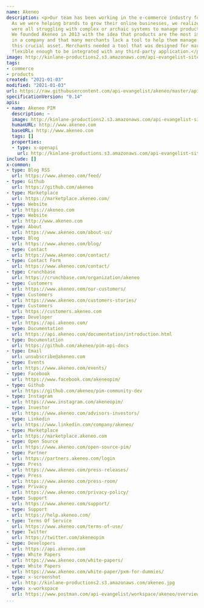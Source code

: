 ```yaml
---
name: Akeneo
description: <p>Our team has been working in the e-commerce industry for over 10 years.
  As we were helping brands to grow their online businesses, we realized that they
  were all struggling with complex or archaic systems to manage product information.
  We founded Akeneo in 2013 with the idea that products are the most important assets
  in a company and that many merchants lack a tool to help them manage and leverage
  this crucial asset. Merchants needed a tool that was designed for marketers and
  flexible enough to be integrated with any third-party application.</p>
image: http://kinlane-productions2.s3.amazonaws.com/api-evangelist-site/company/logos/akeneo-logo.png
tags:
- commerce
- products
created: "2021-01-03"
modified: "2021-01-03"
url: https://raw.githubusercontent.com/api-evangelist/akeneo/master/apis.json
specificationVersion: "0.14"
apis:
- name: Akeneo PIM
  description: ~
  image: http://kinlane-productions2.s3.amazonaws.com/api-evangelist-site/company/logos/akeneo-logo.png
  humanURL: http://www.akeneo.com
  baseURL: http://www.akeneo.com
  tags: []
  properties:
  - type: x-openapi
    url: http://kinlane-productions.s3.amazonaws.com/api-evangelist-site/company/openapis/official-akeneo-pim-api.json
include: []
x-common:
- type: Blog RSS
  url: https://www.akeneo.com/feed/
- type: Github
  url: https://github.com/akeneo
- type: Marketplace
  url: https://marketplace.akeneo.com/
- type: Website
  url: https://akeneo.com
- type: Website
  url: http://www.akeneo.com
- type: About
  url: https://www.akeneo.com/about-us/
- type: Blog
  url: https://www.akeneo.com/blog/
- type: Contact
  url: https://www.akeneo.com/contact/
- type: Contact Form
  url: https://www.akeneo.com/contact/
- type: Crunchbase
  url: https://crunchbase.com/organization/akeneo
- type: Customers
  url: https://www.akeneo.com/our-customers/
- type: Customers
  url: https://www.akeneo.com/customers-stories/
- type: Customers
  url: https://customers.akeneo.com
- type: Developer
  url: https://api.akeneo.com/
- type: Documentation
  url: https://api.akeneo.com/documentation/introduction.html
- type: Documentation
  url: https://github.com/akeneo/pim-api-docs
- type: Email
  url: unsubscribe@akeneo.com
- type: Events
  url: https://www.akeneo.com/events/
- type: Facebook
  url: https://www.facebook.com/akeneopim/
- type: Github
  url: https://github.com/akeneo/pim-community-dev
- type: Instagram
  url: https://www.instagram.com/akeneopim/
- type: Investor
  url: https://www.akeneo.com/advisors-investors/
- type: Linkedin
  url: https://www.linkedin.com/company/akeneo/
- type: Marketplace
  url: https://marketplace.akeneo.com
- type: Open Source
  url: https://www.akeneo.com/open-source-pim/
- type: Partner
  url: https://partners.akeneo.com/login
- type: Press
  url: https://www.akeneo.com/press-releases/
- type: Press
  url: https://www.akeneo.com/press-room/
- type: Privacy
  url: https://www.akeneo.com/privacy-policy/
- type: Support
  url: https://www.akeneo.com/support/
- type: Support
  url: https://help.akeneo.com/
- type: Terms Of Service
  url: https://www.akeneo.com/terms-of-use/
- type: Twitter
  url: https://twitter.com/akeneopim
- type: Developers
  url: https://api.akeneo.com
- type: White Papers
  url: https://www.akeneo.com/white-papers/
- type: White Papers
  url: https://www.akeneo.com/white-paper/pxm-for-dummies/
- type: x-screenshot
  url: http://kinlane-productions2.s3.amazonaws.com/akeneo.jpg
- type: x-workspace
  url: https://www.postman.com/api-evangelist/workspace/akeneo/overview
...
```

